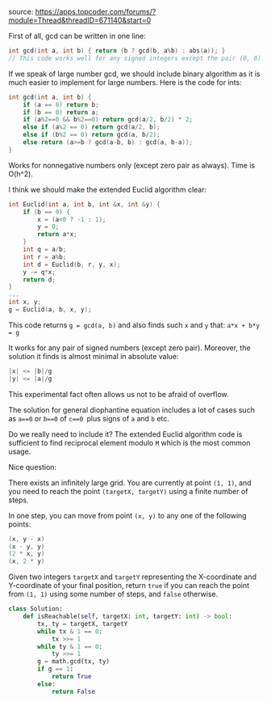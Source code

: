  source: https://apps.topcoder.com/forums/?module=Thread&threadID=671140&start=0

First of all, gcd can be written in one line:
```cpp
int gcd(int a, int b) { return (b ? gcd(b, a%b) : abs(a)); }
// This code works well for any signed integers except the pair (0, 0).
```

If we speak of large number gcd, we should include binary algorithm as it is much easier to implement for large numbers. Here is the code for ints:

```cpp
int gcd(int a, int b) {
	if (a == 0) return b;
	if (b == 0) return a;
	if (a%2==0 && b%2==0) return gcd(a/2, b/2) * 2;
	else if (a%2 == 0) return gcd(a/2, b);
	else if (b%2 == 0) return gcd(a, b/2);
	else return (a>=b ? gcd(a-b, b) : gcd(a, b-a));
}
```

Works for nonnegative numbers only (except zero pair as always). Time is O(h^2).

I think we should make the extended Euclid algorithm clear:

```cpp
int Euclid(int a, int b, int &x, int &y) {
	if (b == 0) {
		x = (a<0 ? -1 : 1);
		y = 0;
		return a*x;
	}
	int q = a/b;
	int r = a%b;
	int d = Euclid(b, r, y, x);
	y -= q*x;
	return d;
}
...
int x, y;
g = Euclid(a, b, x, y);
```

This code returns `g = gcd(a, b)` and also finds such `x` and `y` that: `a*x + b*y = g`

It works for any pair of signed numbers (except zero pair). Moreover, the solution it finds is almost minimal in absolute value:
```cpp
|x| <= |b|/g
|y| <= |a|/g
```
This experimental fact often allows us not to be afraid of overflow.

The solution for general diophantine equation includes a lot of cases such as `a==0` or `b==0` of `c==0 `plus signs of `a` and `b` etc. 

Do we really need to include it? The extended Euclid algorithm code is sufficient to find reciprocal element modulo `M` which 
is the most common usage.


Nice question:

There exists an infinitely large grid. You are currently at point `(1, 1)`, and you need to reach the point `(targetX, targetY)` using a finite number of steps.

In one step, you can move from point `(x, y)` to any one of the following points:

```cpp
(x, y - x)
(x - y, y)
(2 * x, y)
(x, 2 * y)
```

Given two integers `targetX` and `targetY` representing the X-coordinate and Y-coordinate of your final position, 
return `true` if you can reach the point from `(1, 1)` using some number of steps, and `false` otherwise.

```python
class Solution:
    def isReachable(self, targetX: int, targetY: int) -> bool:
        tx, ty = targetX, targetY
        while tx & 1 == 0:
            tx >>= 1
        while ty & 1 == 0:
            ty >>= 1
        g = math.gcd(tx, ty)
        if g == 1:
            return True
        else:
            return False
```
